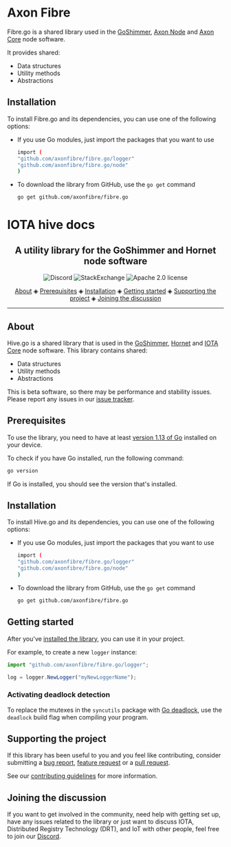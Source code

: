 # Axon Fibre

Fibre.go is a shared library used in the [GoShimmer](https://github.com/iotaledger/goshimmer), [Axon Node](https://github.com/axonfibre/axon-node) and [Axon Core](https://github.com/axonfibre/axon-core) node software.

It provides shared:

- Data structures
- Utility methods
- Abstractions

## Installation

To install Fibre.go and its dependencies, you can use one of the following options:

- If you use Go modules, just import the packages that you want to use

  ```bash
  import (
  "github.com/axonfibre/fibre.go/logger"
  "github.com/axonfibre/fibre.go/node"
  )
  ```

- To download the library from GitHub, use the `go get` command

  ```bash
  go get github.com/axonfibre/fibre.go
  ```

# IOTA hive docs

<h2 align="center">A utility library for the GoShimmer and Hornet node software</h2>

<p align="center">
  <a href="https://discord.iota.org/" style="text-decoration:none;"><img src="https://img.shields.io/badge/Discord-9cf.svg?logo=discord" alt="Discord"></a>
    <a href="https://iota.stackexchange.com/" style="text-decoration:none;"><img src="https://img.shields.io/badge/StackExchange-9cf.svg?logo=stackexchange" alt="StackExchange"></a>
    <a href="https://github.com/axonfibre/fibre.go/blob/master/LICENSE" style="text-decoration:none;"><img src="https://img.shields.io/github/license/axonfibre/fibre.go.svg" alt="Apache 2.0 license"></a>
</p>

<p align="center">
  <a href="#about">About</a> ◈
  <a href="#prerequisites">Prerequisites</a> ◈
  <a href="#installation">Installation</a> ◈
  <a href="#getting-started">Getting started</a> ◈
  <a href="#supporting-the-project">Supporting the project</a> ◈
  <a href="#joining-the-discussion">Joining the discussion</a>
</p>

---

## About

Hive.go is a shared library that is used in the [GoShimmer](https://github.com/iotaledger/goshimmer), [Hornet](https://github.com/iotaledger/hornet) and [IOTA Core](https://github.com/iotaledger/iota-core) node software. This library contains shared:

- Data structures
- Utility methods
- Abstractions

This is beta software, so there may be performance and stability issues.
Please report any issues in our [issue tracker](https://github.com/axonfibre/fibre.go/issues/new).

## Prerequisites

To use the library, you need to have at least [version 1.13 of Go](https://golang.org/doc/install) installed on your device.

To check if you have Go installed, run the following command:

```bash
go version
```

If Go is installed, you should see the version that's installed.

## Installation

To install Hive.go and its dependencies, you can use one of the following options:

- If you use Go modules, just import the packages that you want to use

  ```bash
  import (
  "github.com/axonfibre/fibre.go/logger"
  "github.com/axonfibre/fibre.go/node"
  )
  ```

- To download the library from GitHub, use the `go get` command

  ```bash
  go get github.com/axonfibre/fibre.go
  ```

## Getting started

After you've [installed the library](#installation), you can use it in your project.

For example, to create a new `logger` instance:

```js
import "github.com/axonfibre/fibre.go/logger";

log = logger.NewLogger("myNewLoggerName");
```

### Activating deadlock detection

To replace the mutexes in the `syncutils` package with [Go deadlock](https://github.com/sasha-s/go-deadlock), use the `deadlock` build flag when compiling your program.

## Supporting the project

If this library has been useful to you and you feel like contributing, consider submitting a [bug report](https://github.com/axonfibre/fibre.go/issues/new), [feature request](https://github.com/axonfibre/fibre.go/issues/new) or a [pull request](https://github.com/axonfibre/fibre.go/pulls/).

See our [contributing guidelines](.github/CONTRIBUTING.md) for more information.

## Joining the discussion

If you want to get involved in the community, need help with getting set up, have any issues related to the library or just want to discuss IOTA, Distributed Registry Technology (DRT), and IoT with other people, feel free to join our [Discord](https://discord.iota.org/).
